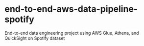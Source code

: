 # end-to-end-aws-data-pipeline-spotify
End-to-end data engineering project using AWS Glue, Athena, and QuickSight on Spotify dataset
